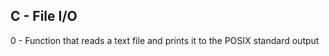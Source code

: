## C - File I/O  ##

0 - Function that reads a text file and prints it to the POSIX standard output
